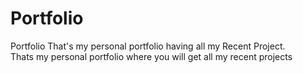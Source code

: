 # Portfolio
Portfolio That's my personal portfolio having all my Recent Project.  
 Thats my personal portfolio where you will get all my recent projects
